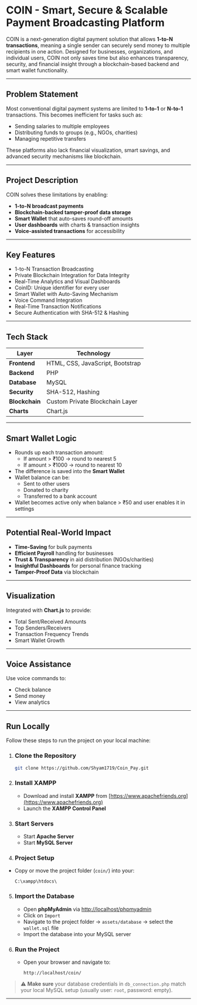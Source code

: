 
#  COIN - Smart, Secure & Scalable Payment Broadcasting Platform

COIN is a next-generation digital payment solution that allows **1-to-N transactions**, meaning a single sender can securely send money to multiple recipients in one action. Designed for businesses, organizations, and individual users, COIN not only saves time but also enhances transparency, security, and financial insight through a blockchain-based backend and smart wallet functionality.

---

##  Problem Statement

Most conventional digital payment systems are limited to **1-to-1** or **N-to-1** transactions. This becomes inefficient for tasks such as:
- Sending salaries to multiple employees
- Distributing funds to groups (e.g., NGOs, charities)
- Managing repetitive transfers

These platforms also lack financial visualization, smart savings, and advanced security mechanisms like blockchain.

---

##  Project Description

COIN solves these limitations by enabling:
- **1-to-N broadcast payments**
- **Blockchain-backed tamper-proof data storage**
- **Smart Wallet** that auto-saves round-off amounts
- **User dashboards** with charts & transaction insights
- **Voice-assisted transactions** for accessibility

---

## Key Features

- 1-to-N Transaction Broadcasting
- Private Blockchain Integration for Data Integrity
- Real-Time Analytics and Visual Dashboards
- CoinID: Unique identifier for every user
- Smart Wallet with Auto-Saving Mechanism
- Voice Command Integration
- Real-Time Transaction Notifications
- Secure Authentication with SHA-512 & Hashing

---

##  Tech Stack

| Layer            | Technology                           |
|------------------|--------------------------------------|
| **Frontend**     | HTML, CSS, JavaScript, Bootstrap     |
| **Backend**      | PHP                                  |
| **Database**     | MySQL                                |
| **Security**     | SHA-512, Hashing                     |
| **Blockchain**   | Custom Private Blockchain Layer      |
| **Charts**       | Chart.js                             |

---

##  Smart Wallet Logic

- Rounds up each transaction amount:
  - If amount > ₹100 → round to nearest 5
  - If amount > ₹1000 → round to nearest 10
- The difference is saved into the **Smart Wallet**
- Wallet balance can be:
  - Sent to other users
  - Donated to charity
  - Transferred to a bank account
- Wallet becomes active only when balance > ₹50 and user enables it in settings

---

##  Potential Real-World Impact

- **Time-Saving** for bulk payments
- **Efficient Payroll** handling for businesses
- **Trust & Transparency** in aid distribution (NGOs/charities)
- **Insightful Dashboards** for personal finance tracking
- **Tamper-Proof Data** via blockchain

---

## Visualization

Integrated with **Chart.js** to provide:
- Total Sent/Received Amounts
- Top Senders/Receivers
- Transaction Frequency Trends
- Smart Wallet Growth

---

## Voice Assistance

Use voice commands to:
- Check balance
- Send money
- View analytics

---

## Run Locally

Follow these steps to run the project on your local machine:

1. ### Clone the Repository
   ```bash
   git clone https://github.com/Shyam1719/Coin_Pay.git
   ```

2. ### Install XAMPP
   - Download and install **XAMPP** from [https://www.apachefriends.org](https://www.apachefriends.org)
   - Launch the **XAMPP Control Panel**

3. ### Start Servers
   - Start **Apache Server**
   - Start **MySQL Server**
     
4.  ### Project Setup
   - Copy or move the project folder (`coin/`) into your:
     ```
     C:\xampp\htdocs\
     ```
5. ### Import the Database
   - Open **phpMyAdmin** via [http://localhost/phpmyadmin](http://localhost/phpmyadmin)
   - Click on `Import`  
   - Navigate to the project folder → `assets/database` → select the `wallet.sql` file  
   - Import the database into your MySQL server

6. ### Run the Project
   - Open your browser and navigate to:
     ```
     http://localhost/coin/
     ```

> ⚠️ **Make sure** your database credentials in `db_connection.php` match your local MySQL setup (usually user: `root`, password: empty).

---
